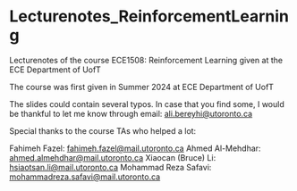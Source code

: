 # Lecturenotes_ReinforcementLearning
Lecturenotes of the course ECE1508: Reinforcement Learning given at the ECE Department of UofT

The course was first given in Summer 2024 at ECE Department of UofT

The slides could contain several typos. In case that you find some, I would be thankful to let me know through email: ali.bereyhi@utoronto.ca

Special thanks to the course TAs who helped a lot:

Fahimeh Fazel: fahimeh.fazel@mail.utoronto.ca
Ahmed Al-Mehdhar: ahmed.almehdhar@mail.utoronto.ca
Xiaocan (Bruce) Li: hsiaotsan.li@mail.utoronto.ca
Mohammad Reza Safavi: mohammadreza.safavi@mail.utoronto.ca

